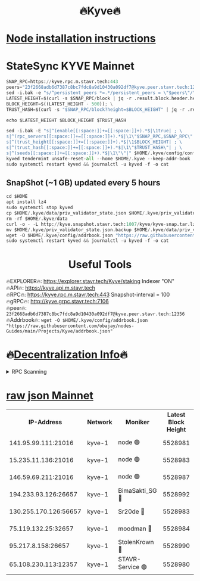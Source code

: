 <h1 align="center"> 🔥Kyve🔥</h1>

[Node installation instructions](https://github.com/obajay/nodes-Guides/tree/main/Projects/Kyve)
=
# StateSync KYVE Mainnet
```python
SNAP_RPC=https://kyve.rpc.m.stavr.tech:443
peers="23f2668adb6d7387c8bc7fdc8a9d10430a092df7@kyve.peer.stavr.tech:12356"
sed -i.bak -e "s/^persistent_peers *=.*/persistent_peers = \"$peers\"/" $HOME/.kyve/config/config.toml
LATEST_HEIGHT=$(curl -s $SNAP_RPC/block | jq -r .result.block.header.height); \
BLOCK_HEIGHT=$((LATEST_HEIGHT - 500)); \
TRUST_HASH=$(curl -s "$SNAP_RPC/block?height=$BLOCK_HEIGHT" | jq -r .result.block_id.hash)

echo $LATEST_HEIGHT $BLOCK_HEIGHT $TRUST_HASH

sed -i.bak -E "s|^(enable[[:space:]]+=[[:space:]]+).*$|\1true| ; \
s|^(rpc_servers[[:space:]]+=[[:space:]]+).*$|\1\"$SNAP_RPC,$SNAP_RPC\"| ; \
s|^(trust_height[[:space:]]+=[[:space:]]+).*$|\1$BLOCK_HEIGHT| ; \
s|^(trust_hash[[:space:]]+=[[:space:]]+).*$|\1\"$TRUST_HASH\"| ; \
s|^(seeds[[:space:]]+=[[:space:]]+).*$|\1\"\"|" $HOME/.kyve/config/config.toml
kyved tendermint unsafe-reset-all --home $HOME/.kyve --keep-addr-book
sudo systemctl restart kyved && journalctl -u kyved -f -o cat
```

## SnapShot (~1 GB) updated every 5 hours
```python
cd $HOME
apt install lz4
sudo systemctl stop kyved
cp $HOME/.kyve/data/priv_validator_state.json $HOME/.kyve/priv_validator_state.json.backup
rm -rf $HOME/.kyve/data
curl -o - -L http://kyve.snapshot.stavr.tech:1007/kyve/kyve-snap.tar.lz4 | lz4 -c -d - | tar -x -C $HOME/.kyve --strip-components 2
mv $HOME/.kyve/priv_validator_state.json.backup $HOME/.kyve/data/priv_validator_state.json
wget -O $HOME/.kyve/config/addrbook.json "https://raw.githubusercontent.com/obajay/nodes-Guides/main/Projects/Kyve/addrbook.json"
sudo systemctl restart kyved && journalctl -u kyved -f -o cat
```

<h1 align="center"> Useful Tools</h1>

🔥EXPLORER🔥:     https://explorer.stavr.tech/Kyve/staking        Indexer "ON" \
🔥API🔥: 			 		https://kyve.api.m.stavr.tech \
🔥RPC🔥:          https://kyve.rpc.m.stavr.tech:443	              Snapshot-interval = 100 \
🔥gRPC🔥:         http://kyve.grpc.stavr.tech:7106 \
🔥peer🔥:					`23f2668adb6d7387c8bc7fdc8a9d10430a092df7@kyve.peer.stavr.tech:12356` \
🔥Addrbook🔥:    ```wget -O $HOME/.kyve/config/addrbook.json "https://raw.githubusercontent.com/obajay/nodes-Guides/main/Projects/Kyve/addrbook.json"```

🔥[Decentralization Info](https://github.com/obajay/StateSync-snapshots/tree/main/Projects/Kyve/Decentralization)🔥
=

<details>
<summary>RPC Scanning</summary>

<h2 align="center"> We scan nodes in real time every 4 hours. And we provide the final result of RPC endpoints.
We cannot influence the operation of these nodes in any way. </h2>


```python
If Voting Power is higher than 0 --> then the Node is a validator of the network and may be subject to attack and be a potential threat to the chain.
```
```python
We marked such validators with a red symbol
```

</details>

[raw json Mainnet](https://rpc-check.kyvem.stavr.tech/kyvem/rpc-kyvem-result.json)
=



<table><tr><th>IP-Address</th><th>Network</th><th>Moniker</th><th>Latest Block Height</th><th>Earliest Block Height</th><th>Catching Up</th><th>Tx Index</th><th>Voting Power</th><th>Scan Time</th></tr><tr><td>141.95.99.111:21016</td><td>kyve-1</td><td>node 🟢</td><td>5528981</td><td>1</td><td>False</td><td>off</td><td>0</td><td>2024-03-26T12:18:12.792489223UTC</td></tr><tr><td>15.235.11.136:21016</td><td>kyve-1</td><td>node 🟢</td><td>5528983</td><td>1</td><td>False</td><td>off</td><td>0</td><td>2024-03-26T12:18:23.567932911UTC</td></tr><tr><td>146.59.69.211:21016</td><td>kyve-1</td><td>node 🟢</td><td>5528987</td><td>1</td><td>False</td><td>off</td><td>0</td><td>2024-03-26T12:18:47.072118262UTC</td></tr><tr><td>194.233.93.126:26657</td><td>kyve-1</td><td>BimaSakti_SG 🔴</td><td>5528992</td><td>2646001</td><td>False</td><td>off</td><td>651</td><td>2024-03-26T12:19:16.912389119UTC</td></tr><tr><td>130.255.170.126:56657</td><td>kyve-1</td><td>Sr20de 🔴</td><td>5528983</td><td>5217201</td><td>False</td><td>off</td><td>6009</td><td>2024-03-26T12:18:23.953401410UTC</td></tr><tr><td>75.119.132.25:32657</td><td>kyve-1</td><td>moodman 🔴</td><td>5528984</td><td>5428984</td><td>False</td><td>off</td><td>6865</td><td>2024-03-26T12:18:28.390628890UTC</td></tr><tr><td>95.217.8.158:26657</td><td>kyve-1</td><td>StolenKrown 🔴</td><td>5528990</td><td>5430801</td><td>False</td><td>on</td><td>2499</td><td>2024-03-26T12:19:07.816266848UTC</td></tr><tr><td>65.108.230.113:12357</td><td>kyve-1</td><td>STAVR-Service 🟢</td><td>5528980</td><td>5528601</td><td>False</td><td>on</td><td>0</td><td>2024-03-26T12:18:06.381665624UTC</td></tr></table>
